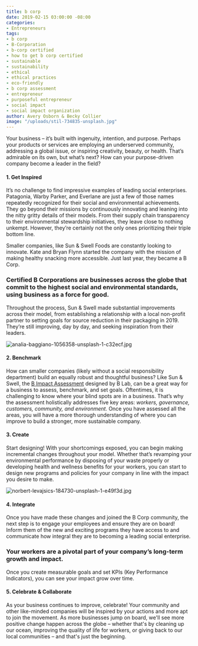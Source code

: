 ```yaml
---
title: b corp
date: 2019-02-15 03:00:00 -08:00
categories:
- Entrepreneurs
tags:
- b corp
- B-Corporation
- b-corp certified
- how to get b corp certified
- sustainable
- sustainability
- ethical
- ethical practices
- eco-friendly
- b corp assessment
- entrepreneur
- purposeful entrepreneur
- social impact
- social impact organization
author: Avery Osborn & Becky Collier
image: "/uploads/stil-734835-unsplash.jpg"
---
```


Your business – it’s built with ingenuity, intention, and purpose. Perhaps your products or services are employing an underserved community, addressing a global issue, or inspiring creativity, beauty, or health. That’s admirable on its own, but what’s next? How can your purpose-driven company become a leader in the field? 
 
#### 1. Get Inspired
 
It’s no challenge to find impressive examples of leading social enterprises. Patagonia, Warby Parker, and Everlane are just a few of those names repeatedly recognized for their social and environmental achievements. They go beyond their missions by continuously innovating and leaning into the nitty gritty details of their models. From their supply chain transparency to their environmental stewardship initiatives, they leave close to nothing unkempt. However, they’re certainly not the only ones prioritizing their triple bottom line. 
 
Smaller companies, like Sun & Swell Foods are constantly looking to innovate. Kate and Bryan Flynn started the company with the mission of making healthy snacking more accessible. Just last year, they became a B Corp. 

### Certified B Corporations are businesses across the globe that commit to the highest social and environmental standards, using business as a force for good. 

Throughout the process, Sun & Swell made substantial improvements across their model, from establishing a relationship with a local non-profit partner to setting goals for source reduction in their packaging in 2019. They’re still improving, day by day, and seeking inspiration from their leaders. 

![analia-baggiano-1056358-unsplash-1-c32ecf.jpg](/uploads/analia-baggiano-1056358-unsplash-1-c32ecf.jpg)
 
#### 2. Benchmark 

How can smaller companies (likely without a social responsibility department) build an equally robust and thoughtful business? Like Sun & Swell, the [B Impact Assessment](https://bimpactassessment.net/) designed by B Lab, can be a great way for a business to assess, benchmark, and set goals. Oftentimes, it is challenging to know where your blind spots are in a business. That’s why the assessment holistically addresses five key areas: _workers, governance, customers, community, and environment._ Once you have assessed all the areas, you will have a more thorough understanding of where you can improve to build a stronger, more sustainable company. 

#### 3. Create 
 
Start designing! With your shortcomings exposed, you can begin making incremental changes throughout your model. Whether that’s revamping your environmental performance by disposing of your waste properly or developing health and wellness benefits for your workers, you can start to design new programs and policies for your company in line with the impact you desire to make. 

![norbert-levajsics-184730-unsplash-1-e49f3d.jpg](/uploads/norbert-levajsics-184730-unsplash-1-e49f3d.jpg)

#### 4. Integrate 
 
Once you have made these changes and joined the B Corp community, the next step is to engage your employees and ensure they are on board! Inform them of the new and exciting programs they have access to and communicate how integral they are to becoming a leading social enterprise. 

### Your workers are a pivotal part of your company’s long-term growth and impact. 

Once you create measurable goals and set KPIs (Key Performance Indicators), you can see your impact grow over time.

#### 5. Celebrate & Collaborate 
 
As your business continues to improve, celebrate! Your community and other like-minded companies will be inspired by your actions and more apt to join the movement. As more businesses jump on board, we'll see more positive change happen across the globe – whether that's by cleaning up our ocean, improving the quality of life for workers, or giving back to our local communities – and that's just the beginning.